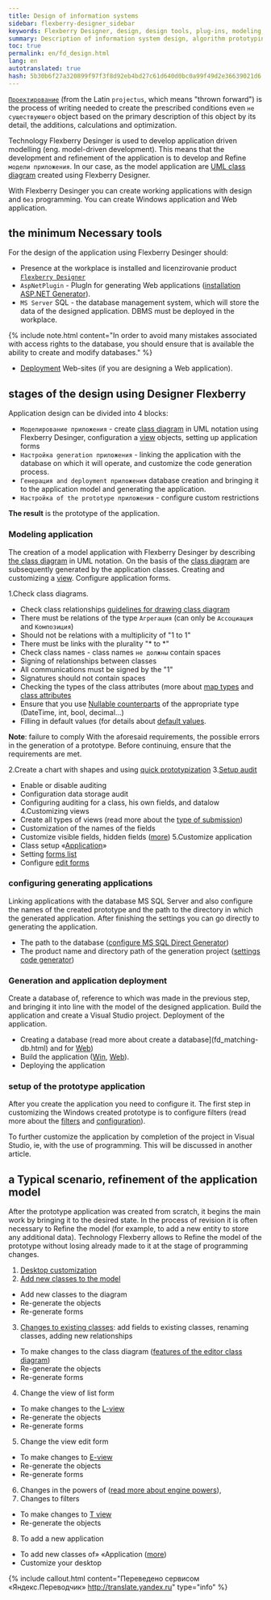 ```yaml
--- 
title: Design of information systems 
sidebar: flexberry-designer_sidebar 
keywords: Flexberry Designer, design, design tools, plug-ins, modeling, designing, generation, prototype applications, settings, scripts, modifications, UML, stages of application creation 
summary: Description of information system design, algorithm prototyping, the generation of the prototype, application configuration, prototype machining is required 
toc: true 
permalink: en/fd_design.html 
lang: en 
autotranslated: true 
hash: 5b30b6f27a320899f97f3f8d92eb4bd27c61d640d0bc0a99f49d2e36639021d6 
--- 
```


[`Проектирование`](fd_definition-design.html) (from the Latin `projectus`, which means "thrown forward") is the process of writing needed to create the prescribed conditions even `не существующего` object based on the primary description of this object by its detail, the additions, calculations and optimization. 

Technology Flexberry Desinger is used to develop application driven modelling (eng. model-driven development). This means that the development and refinement of the application is to develop and Refine `модели приложения`. In our case, as the model application are [UML class diagram](fd_class-diagram.html) created using Flexberry Designer. 

With Flexberry Desinger you can create working applications with design and `без` programming. You can create Windows application and Web application. 

## the minimum Necessary tools 

For the design of the application using Flexberry Desinger should: 

* Presence at the workplace is installed and licenzirovanie product [`Flexberry Designer`](http://flexberry.ru) 
* `AspNetPlugin` - PlugIn for generating Web applications ([installation ASP.NET Generator](fa_asp-net-generator.html)). 
* `MS Server` SQL - the database management system, which will store the data of the designed application. DBMS must be deployed in the workplace. 

{% include note.html content="In order to avoid many mistakes associated with access rights to the database, you should ensure that is available the ability to create and modify databases." %} 

* [Deployment](gbt_deployment.html) Web-sites (if you are designing a Web application). 

## stages of the design using Designer Flexberry 

Application design can be divided into 4 blocks: 
* `Моделирование приложения` - create [class diagram](fd_class-diagram.html) in UML notation using Flexberry Desinger, configuration a [view](fd_view-definition.html) objects, setting up application forms 
* `Настройка generation приложения` - linking the application with the database on which it will operate, and customize the code generation process.
* `Генерация and deployment приложения` database creation and bringing it to the application model and generating the application. 
* `Настройка of the prototype приложения` - configure custom restrictions 

**The result** is the prototype of the application. 

### Modeling application 

The creation of a model application with Flexberry Desinger by describing [the class diagram](fd_class-diagram.html) in UML notation. On the basis of the [class diagram](fd_class-diagram.html) are subsequently generated by the application classes. Creating and customizing a [view](fd_view-definition.html). Configure application forms. 

1.Check class diagrams. 
* Check class relationships [guidelines for drawing class diagram](fo_masters-details.html) 
* There must be relations of the type `Агрегация` (can only be `Ассоциация` and `Композиция`) 
* Should not be relations with a multiplicity of "1 to 1" 
* There must be links with the plurality "* to *" 
* Check class names - class names `не должны` contain spaces 
* Signing of relationships between classes 
* All communications must be signed by the "1" 
* Signatures should not contain spaces 
* Checking the types of the class attributes (more about [map types](fd_types-map.html) and [class attributes](fo_attributes-class-data.html) 
* Ensure that you use [Nullable counterparts](fd_nullable-types.html) of the appropriate type (DateTime, int, bool, decimal...) 
* Filling in default values (for details about [default values](fo_features-dafault-value.html). 

**Note**: failure to comply With the aforesaid requirements, the possible errors in the generation of a prototype. Before continuing, ensure that the requirements are met. 

2.Create a chart with shapes and using [quick prototypization](fd_using-quick-prototyping.html) 
3.[Setup audit](fo_audit-setup.html) 
* Enable or disable auditing 
* Configuration data storage audit 
* Configuring auditing for a class, his own fields, and datalow 
4.Customizing views 
* Create all types of views (read more about the [type of submission](fd_view-types.html)) 
* Customization of the names of the fields 
* Customize visible fields, hidden fields ([more](fd_hidden-properties-view.html)) 
5.Customize application 
* Class setup «[Application](fd_application.html)» 
* Setting [forms list](fd_listform.html) 
* Configure [edit forms](fd_editform.html) 

### configuring generating applications 

Linking applications with the database MS SQL Server and also configure the names of the created prototype and the path to the directory in which the generated application. After finishing the settings you can go directly to generating the application. 

* The path to the database ([configure MS SQL Direct Generator](fd_configure-ms-sql-generator.html)) 
* The product name and directory path of the generation project ([settings code generator](fd_project-customization.html)) 

### Generation and application deployment 

Create a database of, reference to which was made in the previous step, and bringing it into line with the model of the designed application. Build the application and create a Visual Studio project. Deployment of the application. 

* Creating a database (read more about create a database](fd_matching-db.html) and for [Web](fa_asp-net-generator.html)) 
* Build the application ([Win](fw_flexberry-winforms-case-plugin.html), [Web](fa_asp-net-generator.html)). 
* Deploying the application 

### setup of the prototype application 

After you create the application you need to configure it. The first step in customizing the Windows created prototype is to configure filters (read more about the [filters](fw_filtersand-limits.html) and [configuration](fw_filter-example.html)). 

To further customize the application by completion of the project in Visual Studio, ie, with the use of programming. This will be discussed in another article. 

## a Typical scenario, refinement of the application model 

After the prototype application was created from scratch, it begins the main work by bringing it to the desired state. In the process of revision it is often necessary to Refine the model (for example, to add a new entity to store any additional data). Technology Flexberry allows to Refine the model of the prototype without losing already made to it at the stage of programming changes. 

1. [Desktop customization](fw_app-desktop.html) 
2. [Add new classes to the model](fd_change-model.html) 
* Add new classes to the diagram 
* Re-generate the objects 
* Re-generate forms 
3. [Changes to existing classes](fd_change-model.html): add fields to existing classes, renaming classes, adding new relationships 
* To make changes to the class diagram ([features of the editor class diagram](fd_class-diagram-editor-features-work.html)) 
* Re-generate the objects 
* Re-generate forms 
4. Change the view of list form 
* To make changes to the [L-view](fd_l-view.html) 
* Re-generate the objects 
* Re-generate forms 
5. Change the view edit form 
* To make changes to [E-view](fd_e-view.html) 
* Re-generate the objects 
* Re-generate forms 
6. Changes in the powers of ([read more about engine powers](efs_right-manager-module.html)), 
7. Changes to filters 
* To make changes to [T view](fd_t-view.html) 
* Re-generate the objects 
8. To add a new application 
* To add new classes of» «Application ([more](fw_several-classes-single-stage.html)) 
* Customize your desktop 



{% include callout.html content="Переведено сервисом «Яндекс.Переводчик» <http://translate.yandex.ru>" type="info" %}
